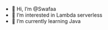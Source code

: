 - 👋 Hi, I’m @Swafaa
- 👀 I’m interested in Lambda serverless
- 🌱 I’m currently learning Java 

<!---
Swafaa/Swafaa is a ✨ special ✨ repository because its `README.md` (this file) appears on your GitHub profile.
You can click the Preview link to take a look at your changes.
--->

